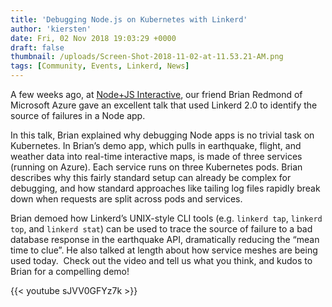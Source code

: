 ```yaml
---
title: 'Debugging Node.js on Kubernetes with Linkerd'
author: 'kiersten'
date: Fri, 02 Nov 2018 19:03:29 +0000
draft: false
thumbnail: /uploads/Screen-Shot-2018-11-02-at-11.53.21-AM.png
tags: [Community, Events, Linkerd, News]
---
```


A few weeks ago, at [Node+JS
Interactive](https://events.linuxfoundation.org/events/node-js-interactive-2018/),
our friend Brian Redmond of Microsoft Azure gave an excellent talk that used
Linkerd 2.0 to identify the source of failures in a Node app.

In this talk, Brian explained why debugging Node apps is no trivial task on
Kubernetes. In Brian’s demo app, which pulls in earthquake, flight, and weather
data into real-time interactive maps, is made of three services (running on
Azure). Each service runs on three Kubernetes pods. Brian describes why this
fairly standard setup can already be complex for debugging, and how standard
approaches like tailing log files rapidly break down when requests are split
across pods and services.

Brian demoed how Linkerd’s UNIX-style CLI tools (e.g. `linkerd tap`, `linkerd
top`, and `linkerd stat`) can be used to trace the source of failure to a bad
database response in the earthquake API, dramatically reducing the “mean time to
clue”. He also talked at length about how service meshes are being used today.
 Check out the video and tell us what you think, and kudos to Brian for a
compelling demo!

{{< youtube sJVV0GFYz7k >}}

